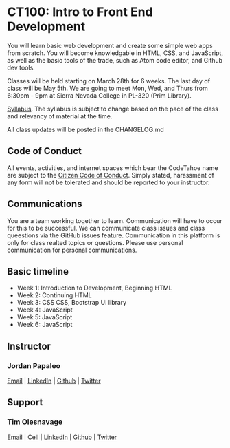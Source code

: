 # CT100: Intro to Front End Development

You will learn basic web development and create some simple web apps from scratch. You will become knowledgable in HTML, CSS, and JavaScript, as well as the basic tools of the trade, such as Atom code editor, and Github dev tools.

Classes will be held starting on March 28th for 6 weeks.  The last day of class will be May 5th.  We are going to meet Mon, Wed, and Thurs from 6:30pm - 9pm at Sierra Nevada College in PL-320 (Prim Library).

[Syllabus](https://github.com/CodeTahoe/CT100/blob/master/ct100-syllabus.pdf). The syllabus is subject to change based on the pace of the class and relevancy of material at the time.

All class updates will be posted in the CHANGELOG.md

## Code of Conduct

All events, activities, and internet spaces which bear the CodeTahoe name are subject to the [Citizen Code of Conduct](http://citizencodeofconduct.org/). Simply stated, harassment of any form will not be tolerated and should be reported to your instructor.

## Communications

You are a team working together to learn.  Communication will have to occur for this to be successful.  We can communicate class issues and class queestions via the GitHub issues feature.  Communication in this platform is only for class realted topics or questions.  Please use personal communication for personal communications.

## Basic timeline

- Week 1: Introduction to Development, Beginning HTML
- Week 2: Continuing HTML
- Week 3: CSS CSS, Bootstrap UI library 
- Week 4: JavaScript
- Week 5: JavaScript
- Week 6: JavaScript

## Instructor
### Jordan Papaleo
[Email](jordan@elevate.blue) | 
[LinkedIn](https://www.google.com/url?sa=t&rct=j&q=&esrc=s&source=web&cd=1&cad=rja&uact=8&ved=0ahUKEwiyyeqhqeTLAhWFax4KHeOsBhwQFggcMAA&url=https%3A%2F%2Fwww.linkedin.com%2Fin%2Fjordanpapaleo&usg=AFQjCNHjP6LTL_4qNHwWovDOmGdwKWGJpg&bvm=bv.117868183,d.dmo) |
[Github](https://github.com/jordanpapaleo) |
[Twitter](https://twitter.com/jordanpapaleo)

## Support
### Tim Olesnavage
[Email](tim@elevate.blue) |
[Cell](424-903-5191) |
[LinkedIn](https://www.linkedin.com/in/timolesnavage) |
[Github](https://github.com/TimOlesnavage) |
[Twitter](https://twitter.com/TimOlesnavage)


